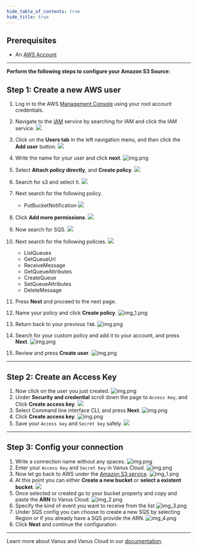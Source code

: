 ```yaml
--- 
hide_table_of_contents: true
hide_title: true
---
```


## Prerequisites

- An [AWS Account](https://aws.amazon.com)

---

**Perform the following steps to configure your Amazon S3 Source:**

## Step 1: Create a new AWS user

1. Log in to the AWS [Management Console](https://aws.amazon.com) using your root account credentials.
2. Navigate to the [IAM](https://console.aws.amazon.com/iam/) service by searching for IAM and click the IAM service.
   ![](images/1.png)
3. Click on the **Users tab** in the left navigation menu, and then click the **Add user** button.
   ![](images/2.png)
4. Write the name for your user and click **next**.
   ![img.png](images/3.png)
5. Select **Attach policy directly**, and **Create policy**.
   ![](images/4.png)
6. Search for s3 and select it.
![](images/5.png)   
7. Next search for the following policy. 
   - PutBucketNotification
   ![](images/6.png)
8. Click **Add more permissions**.
![](images/7.png)
9. Now search for SQS.
![](images/8.png)
10. Next search for the following policies.
![](images/9.png)
    - ListQueues
    - GetQueueUrl
    - ReceiveMessage
    - GetQueueAttributes
    - CreateQueue
    - SetQueueAttributes
    - DeleteMessage
11. Press **Next** and proceed to the next page.

12. Name your policy and click **Create policy**. 
   ![img_1.png](images/10.png)
13. Return back to your previous `TAB`.
    ![img.png](images/11.png)
14. Search for your custom policy and add it to your account, and press **Next**.
    ![img.png](images/12.png)
15. Review and press **Create user**.
    ![img.png](images/13.png)

---

## Step 2: Create an Access Key

1. Now click on the user you just created.
   ![img.png](images/14.png)
2. Under **Security and credential** scroll down the page to `Access Key`, and Click **Create access key**.
   ![](images/15.png)
3. Select Command line interface CLI, and press **Next**.
   ![img.png](images/16.png)
4. Click **Create access key**.
   ![img.png](images/17.png)
5. Save your `Access key` and `Secret key` safely.
   ![](images/18.png)

---

## Step 3: Config your connection

1. Write a connection name without any spaces.
   ![img.png](images/19.png)
2. Enter your `Access Key` and `Secret Key` in Vanus Cloud.
   ![img.png](images/20.png)
3. Now let go back to AWS under the [Amazon S3 service](https://s3.console.aws.amazon.com/s3/buckets).
   ![img_1.png](images/21.png)
4. At this point you can either **Create a new bucket** or **select a existent bucket**.
![](images/22.png)
5. Once selected or created go to your bucket property and copy and paste the **ARN** to Vanus Cloud.
   ![img_2.png](images/23.png)
6. Specify the kind of event you want to receive from the list
   ![img_3.png](images/24.png)
7. Under SQS config you can choose to create a new SQS by selecting Region or if you already have a SQS provide the ARN.
   ![img_4.png](images/25.png)
8. Click **Next** and continue the configuration.

---

Learn more about Vanus and Vanus Cloud in our [documentation](https://docs.vanus.ai).
